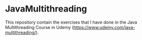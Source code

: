 # JavaMultithreading

This repository contain the exercises that I have done in the Java Multithreading Course in Udemy (https://www.udemy.com/java-multithreading/).
